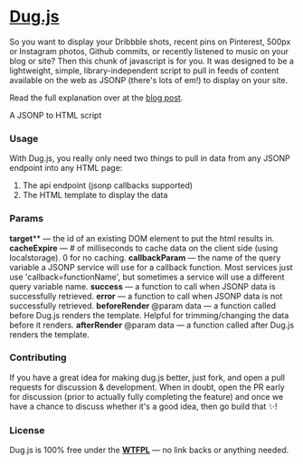 # [Dug.js](http://rog.ie/blog/dugjs-a-jsonp-to-html-script)

So you want to display your Dribbble shots, recent pins on Pinterest, 500px or Instagram photos, Github commits, or recently listened to music on your blog or site? Then this chunk of javascript is for you. It was designed to be a lightweight, simple, library-independent script to pull in feeds of content available on the web as JSONP (there's lots of em!) to display on your site.

Read the full explanation over at the [blog post](http://rog.ie/blog/dugjs-a-jsonp-to-html-script).

A JSONP to HTML script

### Usage

With Dug.js, you really only need two things to pull in data from any JSONP endpoint into any HTML page:

1. The api endpoint (jsonp callbacks supported)
2. The HTML template to display the data

### Params

**target**** — the id of an existing DOM element to put the html results in.
**cacheExpire** — # of milliseconds to cache data on the client side (using localstorage). 0 for no caching.
**callbackParam** — the name of the query variable a JSONP service will use for a callback function. Most services just use 'callback=functionName', but sometimes a service will use a different query variable name.
**success** — a function to call when JSONP data is successfully retrieved.
**error** — a function to call when JSONP data is not successfully retrieved.
**beforeRender** @param data — a function called before Dug.js renders the template. Helpful for trimming/changing the data before it renders.
**afterRender** @param data — a function called after Dug.js renders the template.

### Contributing

If you have a great idea for making dug.js better, just fork, and open a pull requests for discussion & development. When in doubt, open the PR early for discussion (prior to actually fully completing the feature) and once we have a chance to discuss whether it's a good idea, then go build that :sparkles:!

### License

Dug.js is 100% free under the **[WTFPL](http://en.wikipedia.org/wiki/WTFPL)** — no link backs or anything needed.